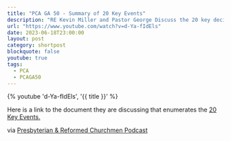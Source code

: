 ```yaml
---
title: "PCA GA 50 - Summary of 20 Key Events"
description: "RE Kevin Miller and Pastor George Discuss the 20 key decisions and events that occurred at the 50th General Assembly in Memphis, TN.  This is a Summary for Meadowview Reformed Presybyterian Church where Kevin and George serve."
url: "https://www.youtube.com/watch?v=d-Ya-fIdEls"
date: 2023-06-18T23:00:00
layout: post
category: shortpost
blockquote: false
youtube: true
tags:
  - PCA
  - PCAGA50
---
```


{% youtube 'd-Ya-fIdEls', '{{ title }}' %}

Here is a link to the document they are discussing that enumerates the [20 Key Events.](https://irreverentreverend.org/2023/06/17/pca-ga-50-summary-of-20-key-events-highlights/)

via [Presbyterian & Reformed Churchmen Podcast](https://www.youtube.com/@PandR-Churchmen)